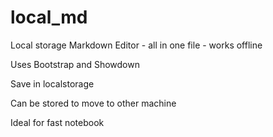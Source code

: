 # local_md
Local storage Markdown Editor - all in one file - works offline

Uses Bootstrap and Showdown

Save in localstorage

Can be stored to move to other machine

Ideal for fast notebook 
